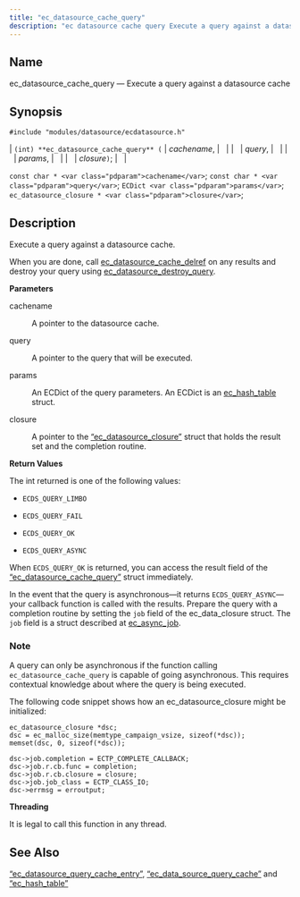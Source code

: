 ```yaml
---
title: "ec_datasource_cache_query"
description: "ec datasource cache query Execute a query against a datasource cache int ec datasource cache query cachename query params closure const char cachename const char query EC Dict params ec datasource closure closure Execute a query against a datasource cache When you are done call ec datasource cache delref on..."
---
```


<a name="apis.ec_datasource_cache_query"></a> 
## Name

ec_datasource_cache_query — Execute a query against a datasource cache

## Synopsis

`#include "modules/datasource/ecdatasource.h"`

| `(int) **ec_datasource_cache_query** (` | <var class="pdparam">cachename</var>, |   |
|   | <var class="pdparam">query</var>, |   |
|   | <var class="pdparam">params</var>, |   |
|   | <var class="pdparam">closure</var>`)`; |   |

`const char * <var class="pdparam">cachename</var>`;
`const char * <var class="pdparam">query</var>`;
`ECDict <var class="pdparam">params</var>`;
`ec_datasource_closure * <var class="pdparam">closure</var>`;<a name="idp49608928"></a> 
## Description

Execute a query against a datasource cache.

When you are done, call [ec_datasource_cache_delref](/momentum/3/3-api/apis-ec-datasource-cache-delref) on any results and destroy your query using [ec_datasource_destroy_query](/momentum/3/3-api/apis-ec-datasource-destroy-query).

**<a name="idp49612160"></a> Parameters**

<dl class="variablelist">

<dt>cachename</dt>

<dd>

A pointer to the datasource cache.

</dd>

<dt>query</dt>

<dd>

A pointer to the query that will be executed.

</dd>

<dt>params</dt>

<dd>

An ECDict of the query parameters. An ECDict is an [ec_hash_table](/momentum/3/3-api/structs-ec-hash-table) struct.

</dd>

<dt>closure</dt>

<dd>

A pointer to the [“ec_datasource_closure”](/momentum/3/3-api/structs-ec-datasource-closure) struct that holds the result set and the completion routine.

</dd>

</dl>

**<a name="idp49621856"></a> Return Values**

The int returned is one of the following values:

*   `ECDS_QUERY_LIMBO`

*   `ECDS_QUERY_FAIL`

*   `ECDS_QUERY_OK`

*   `ECDS_QUERY_ASYNC`

When `ECDS_QUERY_OK` is returned, you can access the result field of the [“ec_datasource_cache_query”](/momentum/3/3-api/structs-ec-datasource-cache-query) struct immediately.

In the event that the query is asynchronous—it returns `ECDS_QUERY_ASYNC`—your callback function is called with the results. Prepare the query with a completion routine by setting the `job` field of the ec_data_closure struct. The `job` field is a struct described at [ec_async_job](/momentum/3/3-api/structs-ec-async-job).

### Note

A query can only be asynchronous if the function calling `ec_datasource_cache_query` is capable of going asynchronous. This requires contextual knowledge about where the query is being executed.

The following code snippet shows how an ec_datasource_closure might be initialized:

<a name="apis.ec_datasource_cache_query.closure.example"></a> 


```
ec_datasource_closure *dsc;
dsc = ec_malloc_size(memtype_campaign_vsize, sizeof(*dsc));
memset(dsc, 0, sizeof(*dsc));

dsc->job.completion = ECTP_COMPLETE_CALLBACK;
dsc->job.r.cb.func = completion;
dsc->job.r.cb.closure = closure;
dsc->job.job_class = ECTP_CLASS_IO;
dsc->errmsg = erroutput;
```

**<a name="idp49637424"></a> Threading**

It is legal to call this function in any thread.

<a name="idp49638848"></a> 
## See Also

[“ec_datasource_query_cache_entry”](/momentum/3/3-api/structs-ec-datasource-query-cache-entry), [“ec_data_source_query_cache”](/momentum/3/3-api/structs-ec-data-source-query-cache) and [“ec_hash_table”](/momentum/3/3-api/structs-ec-hash-table)